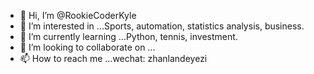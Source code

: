 - 👋 Hi, I’m @RookieCoderKyle
- 👀 I’m interested in ...Sports, automation, statistics analysis, business.
- 🌱 I’m currently learning ...Python, tennis, investment.
- 💞️ I’m looking to collaborate on ...
- 📫 How to reach me ...wechat: zhanlandeyezi

<!---
RookieCoderKyle/RookieCoderKyle is a ✨ special ✨ repository because its `README.md` (this file) appears on your GitHub profile.
You can click the Preview link to take a look at your changes.
--->
